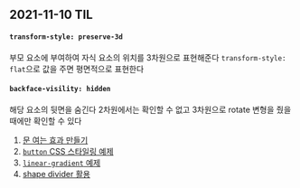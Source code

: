 ## 2021-11-10 TIL

#### `transform-style: preserve-3d`
부모 요소에 부여하여 자식 요소의 위치를 3차원으로 표현해준다
`transform-style: flat`으로 값을 주면 평면적으로 표현한다


#### `backface-visility: hidden`
해당 요소의 뒷면을 숨긴다 2차원에서는 확인할 수 없고 3차원으로 rotate 변형을 줬을 때에만 확인할 수 있다

1. [문 여는 효과 만들기](https://dahhnym.github.io/likelion_front_end_school/Day08/099_%EB%AC%B8%EC%97%AC%EB%8A%94_%EC%95%A0%EB%8B%88%EB%A9%94%EC%9D%B4%EC%85%98.html)
2. [`button` CSS 스타일링 예제](https://dahhnym.github.io/likelion_front_end_school/Day08/101_button_%EB%8B%A4%EC%96%91%ED%95%9C_%EC%98%88%EC%A0%9C.html)
3. [`linear-gradient` 예제](https://dahhnym.github.io/likelion_front_end_school/Day08/104_linear_gradient.html)
4. [shape divider 활용](https://dahhnym.github.io/likelion_front_end_school/Day08/105_shape_divider_활용.html)

